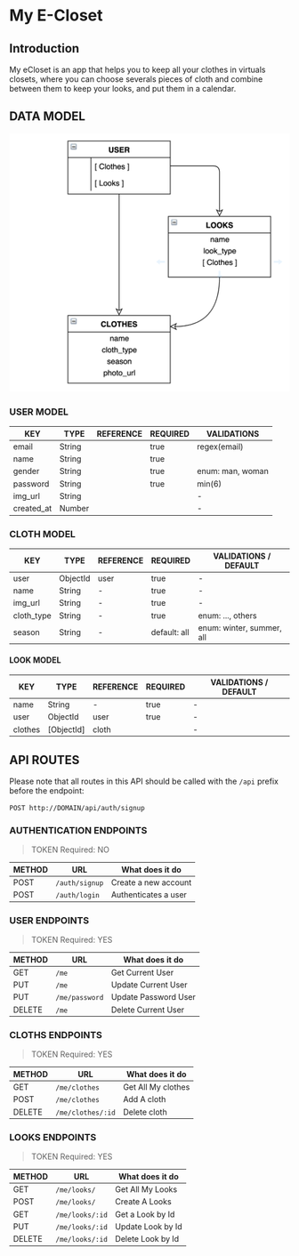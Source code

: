 # My E-Closet

## Introduction

My eCloset is an app that helps you to keep all your clothes in virtuals closets, where you can choose severals pieces of cloth and combine between them to keep your looks, and put them in a calendar.

## DATA MODEL

![](./docs/data_model.png)

### USER MODEL

KEY             | TYPE       | REFERENCE     | REQUIRED | VALIDATIONS
--------------- | ------     |-------------  | ---------|-------------
email           | String     |               | true     | regex(email)
name            | String     |               | true     |
gender          | String     |               | true     | enum: man, woman
password        | String     |               | true     | min(6)
img_url         | String     |               |          | -
created_at      | Number     |               |          | -

### CLOTH MODEL

KEY        | TYPE       | REFERENCE | REQUIRED | VALIDATIONS / DEFAULT
---------- | --------   | --------- | -------- | ---------------
user       | ObjectId   | user      | true     | -
name       | String     | -         | true     | -
img_url    | String     | -         | true     | -
cloth_type | String     | -         | true     | enum: ..., others
season     | String     | -         | default: all  | enum: winter, summer, all

#### LOOK MODEL

KEY           | TYPE       | REFERENCE | REQUIRED | VALIDATIONS / DEFAULT
--------      | ---------- | --------- | -------- | ---------------
name          | String     | -         | true     | -
user          | ObjectId   | user      | true     | -
clothes       | [ObjectId] | cloth     |          | -


## API ROUTES
Please note that all routes in this API should be called with the `/api` prefix before the endpoint:

```
POST http://DOMAIN/api/auth/signup
```

### AUTHENTICATION ENDPOINTS
> TOKEN Required: NO

METHOD | URL            | What does it do
------ | -------------- | --------------------
POST   | `/auth/signup` | Create a new account
POST   | `/auth/login`  | Authenticates a user

### USER ENDPOINTS
> TOKEN Required: YES

METHOD | URL              | What does it do
------ | -----------------| ------------------------
GET    | `/me`            | Get Current User
PUT    | `/me`            | Update Current User
PUT    | `/me/password`   | Update Password User
DELETE | `/me`            | Delete Current User

### CLOTHS ENDPOINTS
> TOKEN Required: YES

METHOD | URL                   | What does it do
------ | --------------------- | ------------------------------------------
GET    | `/me/clothes`          | Get All My clothes
POST   | `/me/clothes`          | Add A cloth
DELETE | `/me/clothes/:id`      | Delete cloth

### LOOKS ENDPOINTS
> TOKEN Required: YES

METHOD | URL              | What does it do
------ | ---------------  | -----------------------
GET    | `/me/looks/`     | Get All My Looks
POST   | `/me/looks/`     | Create A Looks
GET    | `/me/looks/:id`  | Get a Look by Id
PUT    | `/me/looks/:id`  | Update Look by Id
DELETE | `/me/looks/:id`  | Delete Look by Id
